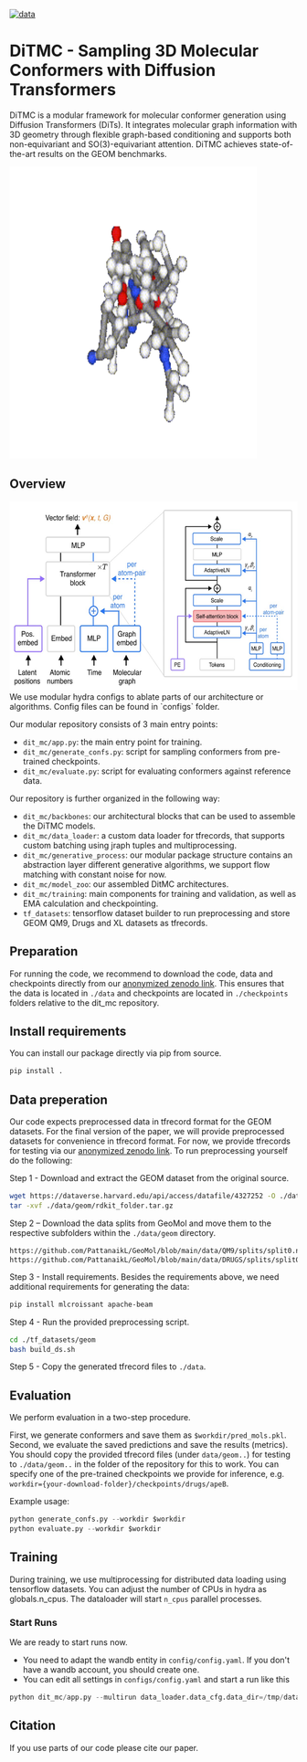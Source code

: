 [![data](https://zenodo.org/badge/DOI/10.5281/zenodo.14779793.svg)](https://doi.org/10.5281/zenodo.15489212)

# DiTMC - Sampling 3D Molecular Conformers with Diffusion Transformers

DiTMC is a modular framework for molecular conformer generation using Diffusion Transformers (DiTs). 
It integrates molecular graph information with 3D geometry through flexible graph-based conditioning and supports both non-equivariant and SO(3)-equivariant attention. 
DiTMC achieves state-of-the-art results on the GEOM benchmarks.

<img src="https://github.com/ML4MolSim/dit_mc/blob/main/ditmc_ani.gif" width="433" height="511">

## Overview
<img src="https://github.com/ML4MolSim/dit_mc/blob/main/DiT-overview.jpg" width="578" height="331">
We use modular hydra configs to ablate parts of our architecture or algorithms. Config files can be found in `configs` folder.

Our modular repository consists of 3 main entry points:
- `dit_mc/app.py`: the main entry point for training. 
- `dit_mc/generate_confs.py`: script for sampling conformers from pre-trained checkpoints.
- `dit_mc/evaluate.py`: script for evaluating conformers against reference data.

Our repository is further organized in the following way:
- `dit_mc/backbones`: our architectural blocks that can be used to assemble the DiTMC models.
- `dit_mc/data_loader`: a custom data loader for tfrecords, that supports custom batching using jraph tuples and multiprocessing.
- `dit_mc/generative_process`: our modular package structure contains an abstraction layer different generative algorithms, we support flow matching with constant noise for now.
- `dit_mc/model_zoo`: our assembled DitMC architectures.
- `dit_mc/training`: main components for training and validation, as well as EMA calculation and checkpointing.  
- `tf_datasets`: tensorflow dataset builder to run preprocessing and store GEOM QM9, Drugs and XL datasets as tfrecords.

## Preparation
For running the code, we recommend to download the code, data and checkpoints directly from our [anonymized zenodo link](https://doi.org/10.5281/zenodo.15489212).
This ensures that the data is located in `./data` and checkpoints are located in `./checkpoints` folders relative to the dit_mc repository.

## Install requirements
You can install our package directly via pip from source.

``` bash
pip install .
```

## Data preperation
Our code expects preprocessed data in tfrecord format for the GEOM datasets.
For the final version of the paper, we will provide preprocessed datasets for convenience in tfrecord format. 
For now, we provide tfrecords for testing via our [anonymized zenodo link](https://doi.org/10.5281/zenodo.15489212).
To run preprocessing yourself do the following:

Step 1 - Download and extract the GEOM dataset from the original source.
``` bash
wget https://dataverse.harvard.edu/api/access/datafile/4327252 -O ./data/geom/rdkit_folder.tar.gz
tar -xvf ./data/geom/rdkit_folder.tar.gz
```

Step 2 – Download the data splits from GeoMol and move them to the respective subfolders within the `./data/geom` directory.
```
https://github.com/PattanaikL/GeoMol/blob/main/data/QM9/splits/split0.npy
https://github.com/PattanaikL/GeoMol/blob/main/data/DRUGS/splits/split0.npy
```

Step 3 - Install requirements.
Besides the requirements above, we need additional requirements for generating the data:
``` bash
pip install mlcroissant apache-beam
```

Step 4 - Run the provided preprocessing script.
``` bash
cd ./tf_datasets/geom
bash build_ds.sh
```

Step 5 - Copy the generated tfrecord files to `./data`.

## Evaluation

We perform evaluation in a two-step procedure.

First, we generate conformers and save them as `$workdir/pred_mols.pkl`.
Second, we evaluate the saved predictions and save the results (metrics).
You should copy the provided tfrecord files (under `data/geom..`) for testing to `./data/geom..` in the folder of the repository for this to work.
You can specify one of the pre-trained checkpoints we provide for inference, e.g. `workdir={your-download-folder}/checkpoints/drugs/apeB`.

Example usage:
``` python
python generate_confs.py --workdir $workdir
python evaluate.py --workdir $workdir
```

## Training

During training, we use multiprocessing for distributed data loading using tensorflow datasets.
You can adjust the number of CPUs in hydra as globals.n_cpus.
The dataloader will start `n_cpus` parallel processes.

### Start Runs

We are ready to start runs now.

- You need to adapt the wandb entity in `config/config.yaml`. If you don't have a wandb account, you should create one.
- You can edit all settings in `configs/config.yaml` and start a run like this 
``` python
python dit_mc/app.py --multirun data_loader.data_cfg.data_dir=/tmp/data
```

## Citation

If you use parts of our code please cite our paper.
